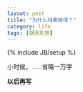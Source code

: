 ```yaml
---
layout: post
title: "为什么叫弗晓得？"
category: life
tags: [胡思乱想]
---
```

{% include JB/setup %}


小时候，……省略一万字

<!-- break -->

**以后再写**
